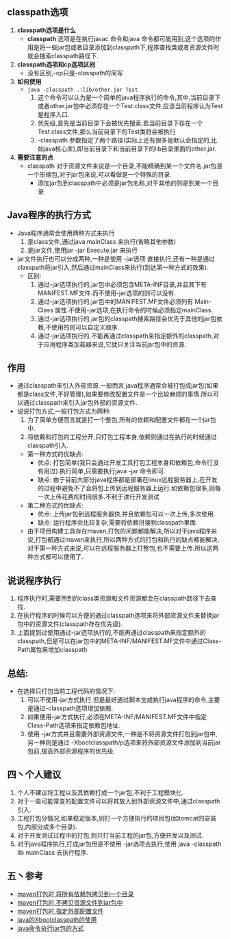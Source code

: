 ## classpath选项
1. **classpath选项是什么**  
    * **classpath** 选项是在执行javac 命令和java 命令都可能用到,这个选项的作用是将一些jar包或者目录添加到classpath下,程序查找类或者资源文件时就会搜索classpath路径下.
2. **classpath选项和cp选项区别**  
    * 没有区别,-cp只是-classpath的简写
3. **如何使用**  
    * `java -classpath .:lib/other.jar Test`
        1. 这个命令可以认为是一个简单的java程序执行的命令,其中,当前目录下或者other.jar包中必须存在一个Test.class文件,应该当前程序认为Test是程序入口.
        2. 优先级,首先是当前目录下会被优先搜索,若当前目录下存在一个Test.class文件,那么当前目录下的Test类将会被执行
        3. -classpath 参数指定了两个路径(实际上还有很多是默认会指定的,比如java核心库),即当前目录下和当前目录下的lib目录里面的other.jar.
4. **需要注意的点**  
    * classpath 对于资源文件来说是一个目录,不能精确到某一个文件名.jar包是一个压缩包,对于jar包来说,可以看做是一个特殊的目录.
        * 添加jar包到classpath中必须是jar包名称,对于其他的则是到某一个目录

## Java程序的执行方式
* Java程序通常会使用两种方式来执行    
    1. 是class文件,通过java mainClass 来执行(省略其他参数)
    2. 是jar文件,使用jar -jar Execute.jar 来执行
* jar文件执行也可以分成两种,一种是使用 -jar选项 直接执行,还有一种是通过classpath将jar引入,然后通过mainClass来执行(到达第一种方式的效果).
    * 区别:
        1. 通过-jar选项执行的,jar包中必须包含META-INF目录,并且其下有MANIFEST.MF文件.而不使用-jar选项的则可以没有.
        2. 通过-jar选项执行的,jar包中的MANIFEST.MF文件必须列有 Main-Class 属性.不使用-jar选项,在执行命令的时候必须指定mainClass.
        3. 通过-jar选项执行的,jar包的classpath搜索路径会优先于其他的jar包依赖,不使用的则可以自定义顺序.
        4. 通过-jar选项执行的,不能再通过classpath来指定额外的classpath,对于应用程序类加载器来说,它就只关注当前jar包中的资源.

## 作用
* 通过classpath来引入外部资源.一般而言,java程序通常会被打包成jar包(如果都是class文件,不好管理),如果要修改配置文件是一个比较麻烦的事情.所以可以通过classpath来引入jar包外部的资源文件.
* 说说打包方式,一般打包方式为两种:
    1. 为了简单方便而言就是打一个整包,所有的依赖和配置文件都在一个jar包中.
    2. 将依赖和打包的工程分开,只打包工程本身,依赖则通过在执行的时候通过classpath引入.
	* 第一种方式的优缺点:
        * 优点: 打包简单(我只会通过开发工具打包工程本身和依赖包,命令行没有用过).执行简单,只需要执行java -jar 命令即可.
        * 缺点: 由于目前大部分java程序都是部署在linux远程服务器上,在开发的过程中避免不了会将包上传到远程服务器上运行.如依赖包很多,则每一次上传花费的时间很多.不利于进行开发测试
    * 第二种方式的优缺点:
	    * 优点: 上传jar包到远程服务器快,并且依赖包可以一次上传,多次使用.
        * 缺点: 运行程序会比较复杂,需要将依赖拼接到classpath里面.
    * 由于项目构建工具存在maven,打包的问题都能解决,所以对于java程序来说,打包都通过maven来执行,所以两种方式的打包和执行的缺点都能解决.对于第一种方式来说,可以在远程服务器上打整包,也不需要上传.所以这两种方式都可以使用了.   
## 说说程序执行
1. 程序执行时,需要用到的class类资源和文件资源都会在classpath路径下去查找.
2. 在执行程序的时候可以方便的通过classpath选项来将外部资源文件来替换jar包中的资源文件(classpath存在优先级).
3. 上面提到过使用通过-jar选项执行的,不能再通过classpath来指定额外的classpath,但是可以在jar包中的META-INF/MANIFEST.MF文件中通过Class-Path属性来增加classpath
   
## 总结:
* 在选择只打包当前工程代码的情况下:
    1. 可以不使用-jar方式执行,但是最好通过脚本生成执行java程序的命令,主要是通过-classpath选项增加依赖.
    2. 如果使用-jar方式执行,必须在META-INF/MANIFEST.MF文件中指定Class-Path选项来指定依赖包地址.
    3. 使用 -jar方式并且需要外部资源文件,一种是不将资源文件打包到jar包中,另一种则是通过 -Xbootclasspath/p选项来将外部资源文件添加到当前jar包前,提高外部资源程序的优先级.
   
## 四丶个人建议
1. 个人不建议将工程以及其依赖打成一个jar包,不利于工程模块化.
2. 对于一些可能常变的配置文件可以将其放入到外部资源文件中,通过classpath引入.
3. 工程打包分情况,如果稳定版本,则打一个方便执行的项目包(如tomcat的安装包,内部分成多个目录).
4. 对于开发测试过程中的打包,则只打当前工程的jar包,方便开发以及测试.
5. 对于java程序执行,打成jar包但是不使用 -jar选项去执行,使用 java -classpath lib mainClass 去执行程序.
 
## 五丶参考
* [maven打包时,将所有依赖包拷贝到一个目录](https://blog.csdn.net/qq_23367291/article/details/84577048)
* [maven打包时,不拷贝资源文件到jar包中](https://blog.csdn.net/javajxz008/article/details/81629011)
* [maven打包时,指定外部配置文件](https://segmentfault.com/a/1190000003698765)
* [java的Xbootclasspath的使用](https://www.cnblogs.com/duanxz/p/3482311.html)
* [java命令执行jar包的方式](http://www.cnblogs.com/zpbolgs/p/7267384.html)